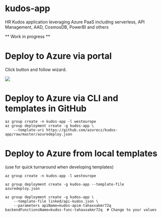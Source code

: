 # kudos-app
HR Kudos application leveraging Azure PaaS including serverless, API Management, AAD, CosmosDB, PowerBI and others

** Work in progress **

# Deploy to Azure via portal
Click button and follow wizard.

<a href="https://portal.azure.com/#create/Microsoft.Template/uri/https%3A%2F%2Fgithub.com%2Fazurecz%2Fkudos-app%2Fraw%2Fmaster%2Fazuredeploy.json" target="_blank">
    <img src="http://azuredeploy.net/deploybutton.png"/>
</a>


# Deploy to Azure via CLI and templates in GitHub
```
az group create -n kudos-app -l westeurope
az group deployment create -g kudos-app \
    --template-uri https://github.com/azurecz/kudos-app/raw/master/azuredeploy.json
```

# Deploy to Azure from local templates
(use for quick turnaround when developing templates)
```
az group create -n kudos-app -l westeurope

az group deployment create -g kudos-app --template-file azuredeploy.json

az group deployment create -g kudos-app \
    --template-file linked/api-kudos.json \
    --parameters apiName=kudos-apim-tahaxxakmr72q backendFunctionsName=kudos-func-tahaxxakmr72q  # Change to your values

```